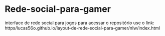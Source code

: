# Rede-social-para-gamer
interface de rede social para jogos
para acessar o repositório use o link: https/lucas56o.github.io/layout-de-rede-social-para-gamer/nlw/index.html
